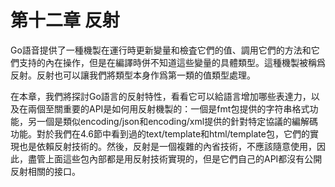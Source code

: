 # 第十二章 反射

Go語音提供了一種機製在運行時更新變量和檢査它們的值、調用它們的方法和它們支持的內在操作，但是在編譯時併不知道這些變量的具體類型。這種機製被稱爲反射。反射也可以讓我們將類型本身作爲第一類的值類型處理。

在本章，我們將探討Go語言的反射特性，看看它可以給語言增加哪些表達力，以及在兩個至關重要的API是如何用反射機製的：一個是fmt包提供的字符串格式功能，另一個是類似encoding/json和encoding/xml提供的針對特定協議的編解碼功能。對於我們在4.6節中看到過的text/template和html/template包，它們的實現也是依賴反射技術的。然後，反射是一個複雜的內省技術，不應該隨意使用，因此，盡管上面這些包內部都是用反射技術實現的，但是它們自己的API都沒有公開反射相關的接口。
